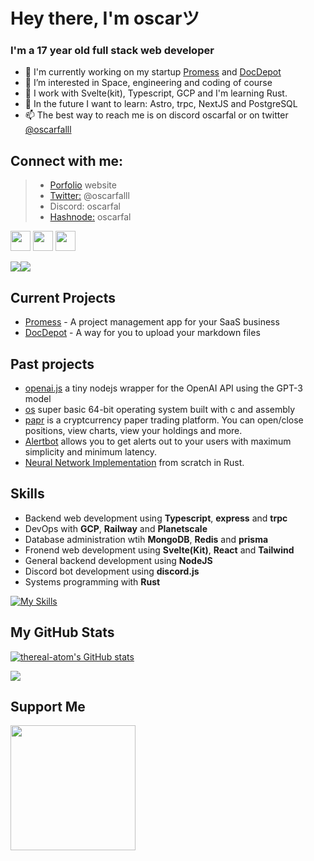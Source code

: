 # Hey there, I'm oscarツ
### I'm a 17 year old full stack web developer
- 👋 I'm currently working on my startup [Promess](https://github.com/promesstech) and [DocDepot](https://docdepot.vercel.app)
- 👀 I’m interested in Space, engineering and coding of course
- 🌱 I work with Svelte(kit), Typescript, GCP and I'm learning Rust.
- 🔮 In the future I want to learn: Astro, trpc, NextJS and PostgreSQL 
- 📫 The best way to reach me is on discord oscarfal or on twitter [@oscarfalll](https://twitter.com/oscarfalll)

## Connect with me:
> - [Porfolio](https://oscarfal.vercel.app) website
> - [Twitter:](https://twitter.com/oscarfalll) @oscarfalll
> - Discord: oscarfal
> - [Hashnode:](https://oscarfal.hashnode.dev) oscarfal

<p align="left"> <a href="https://www.github.com/thereal-atom" target="_blank" rel="noreferrer"><img src="https://raw.githubusercontent.com/danielcranney/readme-generator/main/public/icons/socials/github.svg" width="32" height="32" /></a> <a href="https://oscarfal.hashnode.dev" target="_blank" rel="noreferrer"><img src="https://raw.githubusercontent.com/danielcranney/readme-generator/main/public/icons/socials/hashnode.svg" width="32" height="32" /></a> <a href="https://www.twitter.com/oscarfalll" target="_blank" rel="noreferrer"><img src="https://raw.githubusercontent.com/danielcranney/readme-generator/main/public/icons/socials/twitter.svg" width="32" height="32" /></a></p>
<a href="https://www.twitter.com/oscarfalll" target="_blank" rel="noreferrer"><img
                  src="https://img.shields.io/twitter/follow/oscarfalll?logo=twitter&style=for-the-badge&color=0891b2&labelColor=1c1917"
                /></a><a href="https://www.github.com/thereal-atom" target="_blank" rel="noreferrer"><img
                  src="https://img.shields.io/github/followers/thereal-atom?logo=github&style=for-the-badge&color=0891b2&labelColor=1c1917" /></a>
<br />

## Current Projects
- [Promess](https://github.com/promesstech) - A project management app for your SaaS business
- [DocDepot](https://github.com/thereal-atom/docdepot) - A way for you to upload your markdown files

## Past projects
- [openai.js](https://github.com/thereal-atom/openai.js) a tiny nodejs wrapper for the OpenAI API using the GPT-3 model
- [os](https://github.com/thereal-atom/os) super basic 64-bit operating system built with c and assembly
- [papr](https://github.com/thereal-atom/papr) is a cryptcurrency paper trading platform. You can open/close positions, view charts, view your holdings and more.
- [Alertbot](https://github.com/alertbotxyz) allows you to get alerts out to your users with maximum simplicity and minimum latency.
- [Neural Network Implementation](https://github.com/thereal-atom/neural-network-implementation) from scratch in Rust.

## Skills

- Backend web development using **Typescript**, **express** and **trpc**
- DevOps with **GCP**, **Railway** and **Planetscale**
- Database administration wtih **MongoDB**, **Redis** and **prisma**
- Fronend web development using **Svelte(Kit)**, **React** and **Tailwind** 
- General backend development using **NodeJS**
- Discord bot development using **discord.js**
- Systems programming with **Rust**

[![My Skills](https://skillicons.dev/icons?i=ts,rust,docker,express,gcp,git,mongodb,nodejs,prisma,redis,svelte,tailwind,bots)](https://skillicons.dev)

## My GitHub Stats

<a href="http://www.github.com/thereal-atom"><img src="https://github-readme-stats.vercel.app/api?username=thereal-atom&show_icons=true&hide=&count_private=true&title_color=0891b2&text_color=ffffff&icon_color=0891b2&bg_color=1c1917&hide_border=true&show_icons=true" alt="thereal-atom's GitHub stats" /></a>

<a href="http://www.github.com/thereal-atom"><img src="https://github-readme-streak-stats.herokuapp.com/?user=thereal-atom&stroke=ffffff&background=1c1917&ring=0891b2&fire=0891b2&currStreakNum=ffffff&currStreakLabel=0891b2&sideNums=ffffff&sideLabels=ffffff&dates=ffffff&hide_border=true" /></a>

## Support Me
<a href="https://www.buymeacoffee.com/oscarfal"><img src="https://cdn.buymeacoffee.com/buttons/v2/default-yellow.png" width="200" /></a>
